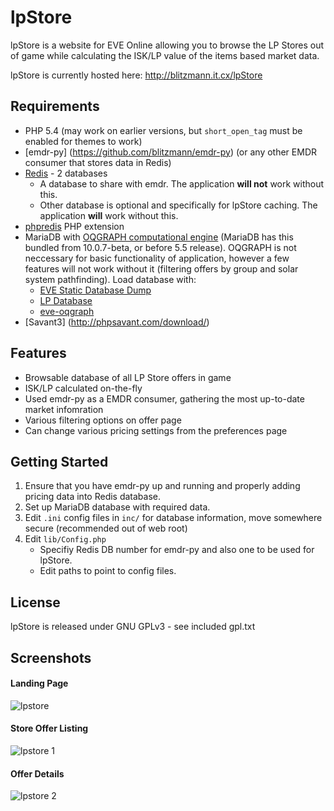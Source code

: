 lpStore
===

lpStore is a website for EVE Online allowing you to browse the LP Stores out of game while calculating the ISK/LP 
value of the items based market data.

lpStore is currently hosted here: http://blitzmann.it.cx/lpStore

Requirements
---
* PHP 5.4 (may work on earlier versions, but `short_open_tag` must be enabled for themes to work)
* [emdr-py] (https://github.com/blitzmann/emdr-py) (or any other EMDR consumer that stores data in Redis)
* [Redis](http://redis.io/) - 2 databases
    * A database to share with emdr. The application **will not** work without this.
    * Other database is optional and specifically for lpStore caching. The application **will** work without this.
* [phpredis](https://github.com/nicolasff/phpredis) PHP extension
* MariaDB with [OQGRAPH computational engine](http://openquery.com.au/node/23) (MariaDB has this bundled from 10.0.7-beta, or before 5.5 release). OQGRAPH is not neccessary for basic functionality of application, however a few features will not work without it (filtering offers by group and solar system pathfinding). Load database with:
    * [EVE Static Database Dump](https://www.fuzzwork.co.uk/dump/mysql-latest.tar.bz2)
    * [LP Database](https://forums.eveonline.com/default.aspx?g=posts&m=2508255)
    * [eve-oqgraph](https://github.com/blitzmann/eve_oqgraph/)
* [Savant3] (http://phpsavant.com/download/)
    
Features
---
* Browsable database of all LP Store offers in game
* ISK/LP calculated on-the-fly
* Used emdr-py as a EMDR consumer, gathering the most up-to-date market infomration
* Various filtering options on offer page
* Can change various pricing settings from the preferences page

Getting Started
---
1. Ensure that you have emdr-py up and running and properly adding pricing data into Redis database.
2. Set up MariaDB database with required data.
3. Edit `.ini` config files in `inc/` for database information, move somewhere secure (recommended out of web root)
4. Edit `lib/Config.php`
    * Specifiy Redis DB number for emdr-py and also one to be used for lpStore.
    * Edit paths to point to config files.

License
---
lpStore is released under GNU GPLv3 - see included gpl.txt

Screenshots
---
#### Landing Page
![lpstore](https://cloud.githubusercontent.com/assets/3904767/3668732/f36b056c-1223-11e4-8887-34a41cba8369.png)
#### Store Offer Listing
![lpstore 1](https://cloud.githubusercontent.com/assets/3904767/3668730/f3693606-1223-11e4-8b39-855c8cef2333.png)
#### Offer Details
![lpstore 2](https://cloud.githubusercontent.com/assets/3904767/3668731/f36ad4b6-1223-11e4-92e1-7560e7e9fb5d.png)

